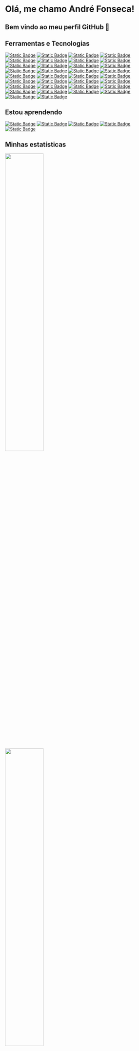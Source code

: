 # Olá, me chamo André Fonseca! 

## Bem vindo ao meu perfil GitHub 👋

## Ferramentas e Tecnologias
<div>
  <a href="#">
    <img alt="Static Badge" src="https://img.shields.io/badge/-C%23-333333?style=flat&logo=C%23"></a>
  <a href="#">
    <img alt="Static Badge" src="https://img.shields.io/badge/-.NET-333333?style=flat&logo=.NET"></a>
  <a href="#">
    <img alt="Static Badge" src="https://img.shields.io/badge/-JavaScript-333333?style=flat&logo=JavaScript"></a>
  <a href="#">
    <img alt="Static Badge" src="https://img.shields.io/badge/-TypeScript-333333?style=flat&logo=TypeScript"></a>
  <a href="#">
    <img alt="Static Badge" src="https://img.shields.io/badge/-Angular-333333?style=flat&logo=Angular"></a>
  <a href="#">
    <img alt="Static Badge" src="https://img.shields.io/badge/-React%20Native-333333?style=flat&logo=React"></a>
  <a href="#">
    <img alt="Static Badge" src="https://img.shields.io/badge/-HTML-333333?style=flat&logo=Html5"></a>
  <a href="#">
    <img alt="Static Badge" src="https://img.shields.io/badge/-CSS-333333?style=flat&logo=CSS3"></a>

  <a href="#">
    <img alt="Static Badge" src="https://img.shields.io/badge/-SQL-333333?style=flat&logo=microsoft%20sql%20server"></a>
  <a href="#">
    <img alt="Static Badge" src="https://img.shields.io/badge/-MongoDB-333333?style=flat&logo=MongoDB"></a>
  <a href="#">
    <img alt="Static Badge" src="https://img.shields.io/badge/-MySQL-333333?style=flat&logo=MySQL"></a>
  <a href="#">
    <img alt="Static Badge" src="https://img.shields.io/badge/-MariaDB-333333?style=flat&logo=MariaDB"></a>
  <a href="#">
    <img alt="Static Badge" src="https://img.shields.io/badge/-PostgreSQL-333333?style=flat&logo=PostgreSQL"></a>
  <a href="#">
    <img alt="Static Badge" src="https://img.shields.io/badge/-SQLite-333333?style=flat&logo=SQLite"></a>

  <a href="#">
    <img alt="Static Badge" src="https://img.shields.io/badge/-Visual%20Studio-333333?style=flat&logo=VisualStudio"></a>
  <a href="#">
    <img alt="Static Badge" src="https://img.shields.io/badge/-Visual%20Studio%20Code-333333?style=flat&logo=Visual%20Studio%20Code"></a>
  <a href="#">
    <img alt="Static Badge" src="https://img.shields.io/badge/-Postman-333333?style=flat&logo=Postman"></a>
  <a href="#">
    <img alt="Static Badge" src="https://img.shields.io/badge/-Insomnia-333333?style=flat&logo=Insomnia"></a>
  <a href="#">
    <img alt="Static Badge" src="https://img.shields.io/badge/-Npm-333333?style=flat&logo=Npm"></a>
  <a href="#">
    <img alt="Static Badge" src="https://img.shields.io/badge/-NuGet-333333?style=flat&logo=NuGet"></a>
  <a href="#">
    <img alt="Static Badge" src="https://img.shields.io/badge/-Swagger-333333?style=flat&logo=Swagger"></a>
  
  <a href="#">
    <img alt="Static Badge" src="https://img.shields.io/badge/-Git-333333?style=flat&logo=Git"></a>
  <a href="#">
    <img alt="Static Badge" src="https://img.shields.io/badge/-GitHub-333333?style=flat&logo=GitHub"></a>
  <a href="#">
    <img alt="Static Badge" src="https://img.shields.io/badge/-GitHub%20Actions-333333?style=flat&logo=GitHub%20Actions"></a>
  <a href="#">
    <img alt="Static Badge" src="https://img.shields.io/badge/-Azure%20DevOps-333333?style=flat&logo=Azure%20DevOps"></a>
  <a href="#">
    <img alt="Static Badge" src="https://img.shields.io/badge/-Jira-333333?style=flat&logo=Jira"></a>
  
  <a href="#">
    <img alt="Static Badge" src="https://img.shields.io/badge/-Docker-333333?style=flat&logo=Docker"></a>
  <a href="#">
    <img alt="Static Badge" src="https://img.shields.io/badge/-Kubernetes-333333?style=flat&logo=Kubernetes"></a>

  <a href="#">
    <img alt="Static Badge" src="https://img.shields.io/badge/-Microsoft%20Azure-333333?style=flat&logo=Microsoft%20Azure"></a>
  <a href="#">
    <img alt="Static Badge" src="https://img.shields.io/badge/-Google%20Cloud-333333?style=flat&logo=Google%20Cloud"></a>

  <a href="#">
    <img alt="Static Badge" src="https://img.shields.io/badge/-RabbitMQ-333333?style=flat&logo=RabbitMQ"></a>

  <a href="#">
    <img alt="Static Badge" src="https://img.shields.io/badge/-Figma-333333?style=flat&logo=Figma"></a>
  <a href="#">
    <img alt="Static Badge" src="https://img.shields.io/badge/-Notion-333333?style=flat&logo=Notion"></a>
  <a href="#">
    <img alt="Static Badge" src="https://img.shields.io/badge/-Trello-333333?style=flat&logo=Trello"></a>
</div>


## Estou aprendendo

<div>
  <a href="#">
    <img alt="Static Badge" src="https://img.shields.io/badge/-Dart-333333?style=flat&logo=Dart"></a>
  <a href="#">
    <img alt="Static Badge" src="https://img.shields.io/badge/-Flutter-333333?style=flat&logo=flutter"></a>
  <a href="#">
    <img alt="Static Badge" src="https://img.shields.io/badge/-Node.js-333333?style=flat&logo=node.js"></a>
  <a href="#">
    <img alt="Static Badge" src="https://img.shields.io/badge/-NestJS-333333?style=flat&logo=NestJS"></a>
  <a href="#">
    <img alt="Static Badge" src="https://img.shields.io/badge/-Python-333333?style=flat&logo=Python"></a>
</div>


## Minhas estatísticas

<div>
  <a href="#">
    <img loading="lazy" height="50%" src="https://github-readme-stats.vercel.app/api/top-langs/?username=andrefons&layout=compact&langs_count=7&theme=dracula"/></a>
  <a href="#">
    <img loading="lazy" height="50%" src="https://github-readme-stats.vercel.app/api?username=andrefons&show_icons=true&theme=dracula&include_all_commits=true&count_private=true"/></a>
</div>


## Contatos:

<div>
  <a href = "mailto:andrefonseca.ti@gmail.com">
    <img loading="lazy" src="https://img.shields.io/badge/Gmail-D14836?style=for-the-badge&logo=gmail&logoColor=white" target="_blank"></a>
  <a href="https://www.linkedin.com/in/andrepfonseca" target="_blank">
    <img loading="lazy" src="https://img.shields.io/badge/-LinkedIn-%230077B5?style=for-the-badge&logo=linkedin&logoColor=white" target="_blank"></a>   
</div>
